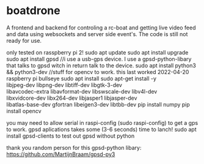 # boatdrone
A frontend and backend for controling a rc-boat and getting live video feed and data using websockets and server side event's.
The code is still not ready for use.

only tested on rasspberry pi 2! 
sudo apt update
sudo apt install upgrade
sudo apt install gpsd //i use a usb-gps device. I use a gpsd-python-libary that talks to gpsd witch in return talk to the device.
sudo apt install python3 && python3-dev 
//stuff for opencv to work.   this last worked 2022-04-20 raspberry pi bullseye 
sudo apt install sudo apt-get install -y \
	libjpeg-dev libpng-dev libtiff-dev libgtk-3-dev \
	libavcodec-extra libavformat-dev libswscale-dev libv4l-dev \
	libxvidcore-dev libx264-dev libjasper1 libjasper-dev \
	libatlas-base-dev gfortran libeigen3-dev libtbb-dev
pip install numpy
pip install opencv

you may need to allow serial in raspi-config (sudo raspi-config) to get a gps to work. gpsd aplications takes some (3-6 seconds) time to lanch!
sudo apt install gpsd-clients to test out gpsd without python

thank you random person for this gpsd-python libary: https://github.com/MartijnBraam/gpsd-py3
